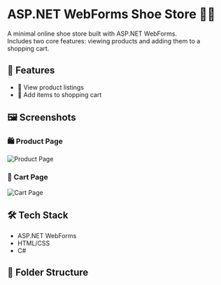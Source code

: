 # ASP.NET WebForms Shoe Store 🥿👟

A minimal online shoe store built with ASP.NET WebForms.  
Includes two core features: viewing products and adding them to a shopping cart.

## 🚀 Features

- 🧾 View product listings
- 🧺 Add items to shopping cart

## 🖼️ Screenshots

### 🛍️ Product Page
![Product Page](images/product-page.png)

### 🛒 Cart Page
![Cart Page](images/cart-page.png)

## 🛠️ Tech Stack

- ASP.NET WebForms
- HTML/CSS
- C#

## 📁 Folder Structure

